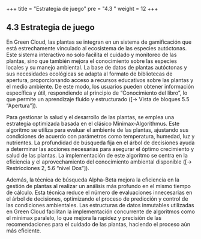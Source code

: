 +++
title = "Estrategia de juego"
pre = "4.3 "
weight = 12
+++

## 4.3 Estrategia de juego

En Green Cloud, las plantas se integran en un sistema de gamificación que está estrechamente vinculado al ecosistema de las especies autóctonas. Este sistema interactivo no solo facilita el cuidado y monitoreo de las plantas, sino que también mejora el conocimiento sobre las especies locales y su manejo ambiental. La base de datos de plantas autóctonas y sus necesidades ecológicas se adapta al formato de bibliotecas de apertura, proporcionando acceso a recursos educativos sobre las plantas y el medio ambiente. De este modo, los usuarios pueden obtener información específica y útil, respondiendo al principio de “Conocimiento del libro”, lo que permite un aprendizaje fluido y estructurado ([→ Vista de bloques 5.5 “Apertura”]).

Para gestionar la salud y el desarrollo de las plantas, se emplea una estrategia optimizada basada en el clásico Minimax-Algorithmus. Este algoritmo se utiliza para evaluar el ambiente de las plantas, ajustando sus condiciones de acuerdo con parámetros como temperatura, humedad, luz y nutrientes. La profundidad de búsqueda fija en el árbol de decisiones ayuda a determinar las acciones necesarias para asegurar el óptimo crecimiento y salud de las plantas. La implementación de este algoritmo se centra en la eficiencia y el aprovechamiento del conocimiento ambiental disponible ([→ Restricciones 2, 5.6 “nivel Dos”]).

Además, la técnica de búsqueda Alpha-Beta mejora la eficiencia en la gestión de plantas al realizar un análisis más profundo en el mismo tiempo de cálculo. Esta técnica reduce el número de evaluaciones innecesarias en el árbol de decisiones, optimizando el proceso de predicción y control de las condiciones ambientales. Las estructuras de datos inmutables utilizadas en Green Cloud facilitan la implementación concurrente de algoritmos como el minimax paralelo, lo que mejora la rapidez y precisión de las recomendaciones para el cuidado de las plantas, haciendo el proceso aún más eficiente.